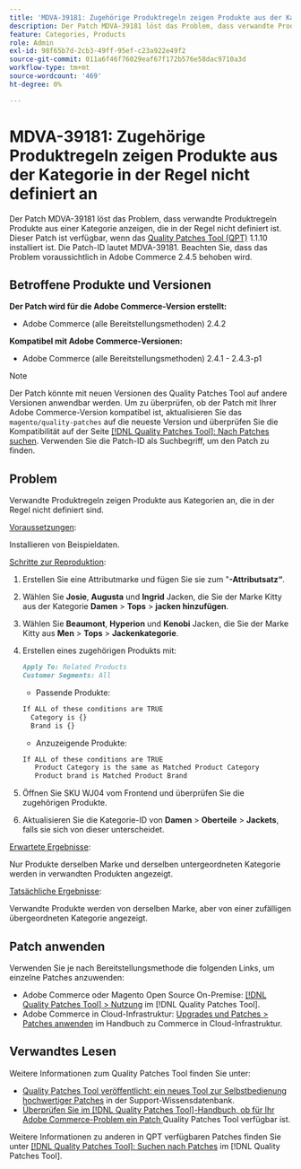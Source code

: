 ```yaml
---
title: 'MDVA-39181: Zugehörige Produktregeln zeigen Produkte aus der Kategorie in der Regel nicht definiert an'
description: Der Patch MDVA-39181 löst das Problem, dass verwandte Produktregeln Produkte aus einer Kategorie anzeigen, die in der Regel nicht definiert ist. Dieser Patch ist verfügbar, wenn das [Quality Patches Tool (QPT)](https://experienceleague.adobe.com/en/docs/commerce-operations/tools/quality-patches-tool/quality-patches-tool-to-self-serve-quality-patches) 1.1.10 installiert ist. Die Patch-ID lautet MDVA-39181. Beachten Sie, dass das Problem voraussichtlich in Adobe Commerce 2.4.5 behoben wird.
feature: Categories, Products
role: Admin
exl-id: 98f65b7d-2cb3-49ff-95ef-c23a922e49f2
source-git-commit: 011a6f46f76029eaf67f172b576e58dac9710a3d
workflow-type: tm+mt
source-wordcount: '469'
ht-degree: 0%

---
```


# MDVA-39181: Zugehörige Produktregeln zeigen Produkte aus der Kategorie in der Regel nicht definiert an

Der Patch MDVA-39181 löst das Problem, dass verwandte Produktregeln Produkte aus einer Kategorie anzeigen, die in der Regel nicht definiert ist. Dieser Patch ist verfügbar, wenn das [Quality Patches Tool (QPT)](https://experienceleague.adobe.com/en/docs/commerce-operations/tools/quality-patches-tool/quality-patches-tool-to-self-serve-quality-patches) 1.1.10 installiert ist. Die Patch-ID lautet MDVA-39181. Beachten Sie, dass das Problem voraussichtlich in Adobe Commerce 2.4.5 behoben wird.

## Betroffene Produkte und Versionen

**Der Patch wird für die Adobe Commerce-Version erstellt:**

* Adobe Commerce (alle Bereitstellungsmethoden) 2.4.2

**Kompatibel mit Adobe Commerce-Versionen:**

* Adobe Commerce (alle Bereitstellungsmethoden) 2.4.1 - 2.4.3-p1

>[!NOTE]
>
>Der Patch könnte mit neuen Versionen des Quality Patches Tool auf andere Versionen anwendbar werden. Um zu überprüfen, ob der Patch mit Ihrer Adobe Commerce-Version kompatibel ist, aktualisieren Sie das `magento/quality-patches` auf die neueste Version und überprüfen Sie die Kompatibilität auf der Seite [[!DNL Quality Patches Tool]: Nach Patches suchen](https://experienceleague.adobe.com/en/docs/commerce-operations/tools/quality-patches-tool/quality-patches-tool-to-self-serve-quality-patches). Verwenden Sie die Patch-ID als Suchbegriff, um den Patch zu finden.

## Problem

Verwandte Produktregeln zeigen Produkte aus Kategorien an, die in der Regel nicht definiert sind.

<u>Voraussetzungen</u>:

Installieren von Beispieldaten.

<u>Schritte zur Reproduktion</u>:

1. Erstellen Sie eine Attributmarke und fügen Sie sie zum &quot;**-Attributsatz“**.
1. Wählen Sie **Josie**, **Augusta** und **Ingrid** Jacken, die Sie der Marke Kitty aus der Kategorie **Damen** > **Tops** > **jacken hinzufügen**.
1. Wählen Sie **Beaumont**, **Hyperion** und **Kenobi** Jacken, die Sie der Marke Kitty aus **Men** > **Tops** > **Jackenkategorie**.
1. Erstellen eines zugehörigen Produkts mit:

   ```markdown
   Apply To: Related Products
   Customer Segments: All
   ```

   * Passende Produkte:

   ```markdown
   If ALL of these conditions are TRUE
     Category is {}
     Brand is {}
   ```

   * Anzuzeigende Produkte:

   ```markdown
   If ALL of these conditions are TRUE
      Product Category is the same as Matched Product Category
      Product brand is Matched Product Brand
   ```

1. Öffnen Sie SKU WJ04 vom Frontend und überprüfen Sie die zugehörigen Produkte.
1. Aktualisieren Sie die Kategorie-ID von **Damen** > **Oberteile** > **Jackets**, falls sie sich von dieser unterscheidet.

<u>Erwartete Ergebnisse</u>:

Nur Produkte derselben Marke und derselben untergeordneten Kategorie werden in verwandten Produkten angezeigt.

<u>Tatsächliche Ergebnisse</u>:

Verwandte Produkte werden von derselben Marke, aber von einer zufälligen übergeordneten Kategorie angezeigt.

## Patch anwenden

Verwenden Sie je nach Bereitstellungsmethode die folgenden Links, um einzelne Patches anzuwenden:

* Adobe Commerce oder Magento Open Source On-Premise: [[!DNL Quality Patches Tool] > Nutzung](/help/tools/quality-patches-tool/usage.md) im [!DNL Quality Patches Tool].
* Adobe Commerce in Cloud-Infrastruktur: [Upgrades und Patches > Patches anwenden](https://experienceleague.adobe.com/docs/commerce-cloud-service/user-guide/develop/upgrade/apply-patches.html) im Handbuch zu Commerce in Cloud-Infrastruktur.

## Verwandtes Lesen

Weitere Informationen zum Quality Patches Tool finden Sie unter:

* [Quality Patches Tool veröffentlicht: ein neues Tool zur Selbstbedienung hochwertiger Patches](https://experienceleague.adobe.com/en/docs/commerce-operations/tools/quality-patches-tool/quality-patches-tool-to-self-serve-quality-patches) in der Support-Wissensdatenbank.
* [Überprüfen Sie im [!DNL Quality Patches Tool]-Handbuch, ob für Ihr Adobe Commerce-Problem ein Patch ](/help/tools/quality-patches-tool/patches-available-in-qpt/check-patch-for-magento-issue-with-magento-quality-patches.md) Quality Patches Tool verfügbar ist.

Weitere Informationen zu anderen in QPT verfügbaren Patches finden Sie unter [[!DNL Quality Patches Tool]: Suchen nach Patches](https://experienceleague.adobe.com/tools/commerce-quality-patches/index.html) im [!DNL Quality Patches Tool].
